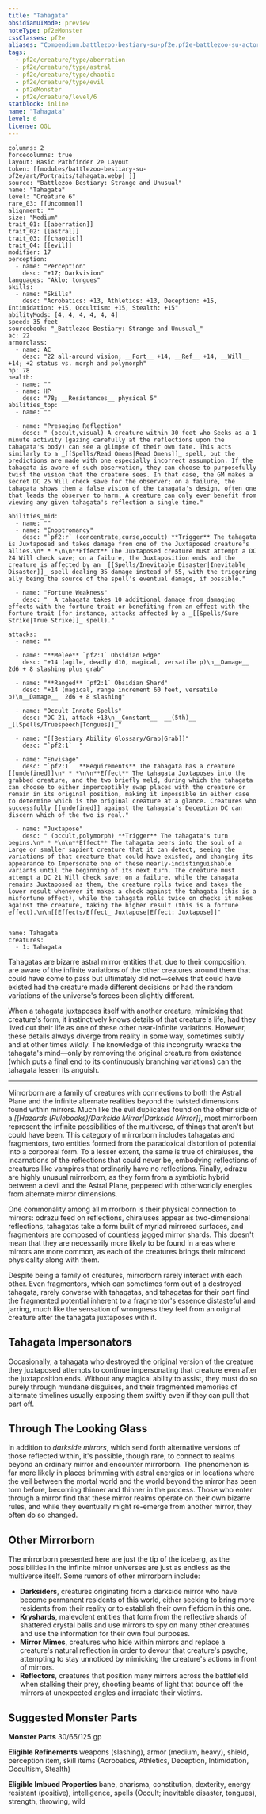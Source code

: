 ```yaml
---
title: "Tahagata"
obsidianUIMode: preview
noteType: pf2eMonster
cssClasses: pf2e
aliases: "Compendium.battlezoo-bestiary-su-pf2e.pf2e-battlezoo-su-actors.Actor.4t642vKeCsqiolYt" 
tags:
  - pf2e/creature/type/aberration
  - pf2e/creature/type/astral
  - pf2e/creature/type/chaotic
  - pf2e/creature/type/evil
  - pf2eMonster
  - pf2e/creature/level/6
statblock: inline
name: "Tahagata"
level: 6
license: OGL
---
```


```statblock
columns: 2
forcecolumns: true
layout: Basic Pathfinder 2e Layout
token: [[modules/battlezoo-bestiary-su-pf2e/art/Portraits/tahagata.webp| ]]
source: "Battlezoo Bestiary: Strange and Unusual"
name: "Tahagata"
level: "Creature 6"
rare_03: [[Uncommon]]
alignment: ""
size: "Medium"
trait_01: [[aberration]]
trait_02: [[astral]]
trait_03: [[chaotic]]
trait_04: [[evil]]
modifier: 17
perception:
  - name: "Perception"
    desc: "+17; Darkvision"
languages: "Aklo; tongues"
skills:
  - name: "Skills"
    desc: "Acrobatics: +13, Athletics: +13, Deception: +15, Intimidation: +15, Occultism: +15, Stealth: +15"
abilityMods: [4, 4, 4, 4, 4, 4]
speed: 35 feet
sourcebook: "_Battlezoo Bestiary: Strange and Unusual_"
ac: 22
armorclass:
  - name: AC
    desc: "22 all-around vision; __Fort__ +14, __Ref__ +14, __Will__ +14; +2 status vs. morph and polymorph"
hp: 78
health:
  - name: ""
  - name: HP
    desc: "78; __Resistances__ physical 5"
abilities_top:
  - name: ""

  - name: "Presaging Reflection"
    desc: " (occult,visual) A creature within 30 feet who Seeks as a 1 minute activity (gazing carefully at the reflections upon the tahagata's body) can see a glimpse of their own fate. This acts similarly to a _[[Spells/Read Omens|Read Omens]]_ spell, but the predictions are made with one especially incorrect assumption. If the tahagata is aware of such observation, they can choose to purposefully twist the vision that the creature sees. In that case, the GM makes a secret DC 25 Will check save for the observer; on a failure, the tahagata shows them a false vision of the tahagata's design, often one that leads the observer to harm. A creature can only ever benefit from viewing any given tahagata's reflection a single time."

abilities_mid:
  - name: ""
  - name: "Enoptromancy"
    desc: "`pf2:r` (concentrate,curse,occult) **Trigger** The tahagata is Juxtaposed and takes damage from one of the Juxtaposed creature's allies.\n* * *\n\n**Effect** The Juxtaposed creature must attempt a DC 24 Will check save; on a failure, the Juxtaposition ends and the creature is affected by an _[[Spells/Inevitable Disaster|Inevitable Disaster]]_ spell dealing 35 damage instead of 55, with the triggering ally being the source of the spell's eventual damage, if possible."

  - name: "Fortune Weakness"
    desc: "  A tahagata takes 10 additional damage from damaging effects with the fortune trait or benefiting from an effect with the fortune trait (for instance, attacks affected by a _[[Spells/Sure Strike|True Strike]]_ spell)."

attacks:
  - name: ""

  - name: "**Melee** `pf2:1` Obsidian Edge"
    desc: "+14 (agile, deadly d10, magical, versatile p)\n__Damage__  2d6 + 8 slashing plus grab"

  - name: "**Ranged** `pf2:1` Obsidian Shard"
    desc: "+14 (magical, range increment 60 feet, versatile p)\n__Damage__  2d6 + 8 slashing"

  - name: "Occult Innate Spells"
    desc: "DC 21, attack +13\n__Constant__  __(5th)__ _[[Spells/Truespeech|Tongues]]_"

  - name: "[[Bestiary Ability Glossary/Grab|Grab]]"
    desc: "`pf2:1`  "

  - name: "Envisage"
    desc: "`pf2:1`  **Requirements** The tahagata has a creature [[undefined]]\n* * *\n\n**Effect** The tahagata Juxtaposes into the grabbed creature, and the two briefly meld, during which the tahagata can choose to either imperceptibly swap places with the creature or remain in its original position, making it impossible in either case to determine which is the original creature at a glance. Creatures who successfully [[undefined]] against the tahagata's Deception DC can discern which of the two is real."

  - name: "Juxtapose"
    desc: " (occult,polymorph) **Trigger** The tahagata's turn begins.\n* * *\n\n**Effect** The tahagata peers into the soul of a Large or smaller sapient creature that it can detect, seeing the variations of that creature that could have existed, and changing its appearance to Impersonate one of these nearly-indistinguishable variants until the beginning of its next turn. The creature must attempt a DC 21 Will check save; on a failure, while the tahagata remains Juxtaposed as them, the creature rolls twice and takes the lower result whenever it makes a check against the tahagata (this is a misfortune effect), while the tahagata rolls twice on checks it makes against the creature, taking the higher result (this is a fortune effect).\n\n[[Effects/Effect_ Juxtapose|Effect: Juxtapose]]"
 
```

```encounter-table
name: Tahagata
creatures:
  - 1: Tahagata
```



Tahagatas are bizarre astral mirror entities that, due to their composition, are aware of the infinite variations of the other creatures around them that could have come to pass but ultimately did not—selves that could have existed had the creature made different decisions or had the random variations of the universe's forces been slightly different.

When a tahagata juxtaposes itself with another creature, mimicking that creature's form, it instinctively knows details of that creature's life, had they lived out their life as one of these other near-infinite variations. However, these details always diverge from reality in some way, sometimes subtly and at other times wildly. The knowledge of this incongruity wracks the tahagata's mind—only by removing the original creature from existence (which puts a final end to its continuously branching variations) can the tahagata lessen its anguish.

* * *

Mirrorborn are a family of creatures with connections to both the Astral Plane and the infinite alternate realities beyond the twisted dimensions found within mirrors. Much like the evil duplicates found on the other side of a _[[Hazards (Rulebooks)/Darkside Mirror|Darkside Mirror]]_, most mirrorborn represent the infinite possibilities of the multiverse, of things that aren't but could have been. This category of mirrorborn includes tahagatas and fragmentors, two entities formed from the paradoxical distortion of potential into a corporeal form. To a lesser extent, the same is true of chiraluses, the incarnations of the reflections that could never be, embodying reflections of creatures like vampires that ordinarily have no reflections. Finally, odrazu are highly unusual mirrorborn, as they form from a symbiotic hybrid between a devil and the Astral Plane, peppered with otherworldly energies from alternate mirror dimensions.

One commonality among all mirrorborn is their physical connection to mirrors: odrazu feed on reflections, chiraluses appear as two-dimensional reflections, tahagatas take a form built of myriad mirrored surfaces, and fragmentors are composed of countless jagged mirror shards. This doesn't mean that they are necessarily more likely to be found in areas where mirrors are more common, as each of the creatures brings their mirrored physicality along with them.

Despite being a family of creatures, mirrorborn rarely interact with each other. Even fragmentors, which can sometimes form out of a destroyed tahagata, rarely converse with tahagatas, and tahagatas for their part find the fragmented potential inherent to a fragmentor's essence distasteful and jarring, much like the sensation of wrongness they feel from an original creature after the tahagata juxtaposes with it.

## Tahagata Impersonators

Occasionally, a tahagata who destroyed the original version of the creature they juxtaposed attempts to continue impersonating that creature even after the juxtaposition ends. Without any magical ability to assist, they must do so purely through mundane disguises, and their fragmented memories of alternate timelines usually exposing them swiftly even if they can pull that part off.

## Through The Looking Glass

In addition to _darkside mirrors_, which send forth alternative versions of those reflected within, it's possible, though rare, to connect to realms beyond an ordinary mirror and encounter mirrorborn. The phenomenon is far more likely in places brimming with astral energies or in locations where the veil between the mortal world and the world beyond the mirror has been torn before, becoming thinner and thinner in the process. Those who enter through a mirror find that these mirror realms operate on their own bizarre rules, and while they eventually might re-emerge from another mirror, they often do so changed.

## Other Mirrorborn

The mirrorborn presented here are just the tip of the iceberg, as the possibilities in the infinite mirror universes are just as endless as the multiverse itself. Some rumors of other mirrorborn include:

*   **Darksiders**, creatures originating from a darkside mirror who have become permanent residents of this world, either seeking to bring more residents from their reality or to establish their own fiefdom in this one.
*   **Kryshards**, malevolent entities that form from the reflective shards of shattered crystal balls and use mirrors to spy on many other creatures and use the information for their own foul purposes.
*   **Mirror Mimes**, creatures who hide within mirrors and replace a creature's natural reflection in order to devour that creature's psyche, attempting to stay unnoticed by mimicking the creature's actions in front of mirrors.
*   **Reflectors**, creatures that position many mirrors across the battlefield when stalking their prey, shooting beams of light that bounce off the mirrors at unexpected angles and irradiate their victims.

## Suggested Monster Parts

**Monster Parts** 30/65/125 gp

**Eligible Refinements** weapons (slashing), armor (medium, heavy), shield, perception item, skill items (Acrobatics, Athletics, Deception, Intimidation, Occultism, Stealth)

**Eligible Imbued Properties** bane, charisma, constitution, dexterity, energy resistant (positive), intelligence, spells (Occult; inevitable disaster, tongues), strength, throwing, wild
